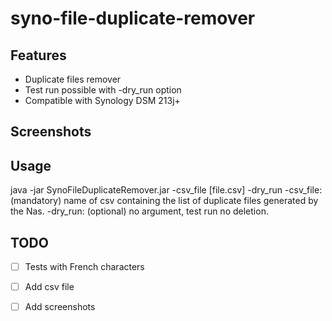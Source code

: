 # syno-file-duplicate-remover

Features 
-----------------------------
- Duplicate files remover
- Test run possible with -dry_run option
- Compatible with Synology DSM 213j+

Screenshots
----------------------------

Usage
----------------------------
java -jar SynoFileDuplicateRemover.jar -csv_file [file.csv] -dry_run
-csv_file: (mandatory) name of csv containing the list of duplicate files generated by the Nas.
-dry_run: (optional) no argument, test run no deletion.

TODO
----------------------------
- [ ] Tests with French characters
- [ ] Add csv file
- [ ] Add screenshots

